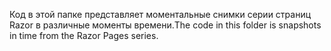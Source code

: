 <span data-ttu-id="3bdf2-101">Код в этой папке представляет моментальные снимки серии страниц Razor в различные моменты времени.</span><span class="sxs-lookup"><span data-stu-id="3bdf2-101">The code in this folder is snapshots in time from the Razor Pages series.</span></span>
